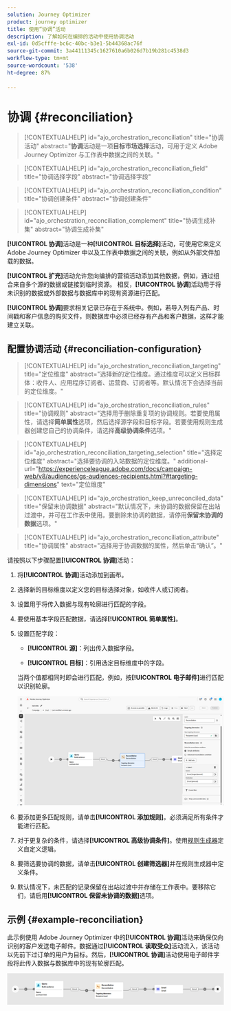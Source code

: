 ```yaml
---
solution: Journey Optimizer
product: journey optimizer
title: 使用“协调”活动
description: 了解如何在编排的活动中使用协调活动
exl-id: 0d5cfffe-bc6c-40bc-b3e1-5b44368ac76f
source-git-commit: 3a44111345c1627610a6b026d7b19b281c4538d3
workflow-type: tm+mt
source-wordcount: '538'
ht-degree: 87%

---
```



# 协调 {#reconciliation}

>[!CONTEXTUALHELP]
>id="ajo_orchestration_reconciliation"
>title="协调活动"
>abstract="**协调**&#x200B;活动是一项&#x200B;**目标市场选择**&#x200B;活动，可用于定义 Adobe Journey Optimizer 与工作表中数据之间的关联。"

>[!CONTEXTUALHELP]
>id="ajo_orchestration_reconciliation_field"
>title="协调选择字段"
>abstract="协调选择字段"

>[!CONTEXTUALHELP]
>id="ajo_orchestration_reconciliation_condition"
>title="协调创建条件"
>abstract="协调创建条件"

>[!CONTEXTUALHELP]
>id="ajo_orchestration_reconciliation_complement"
>title="协调生成补集"
>abstract="协调生成补集"

**[!UICONTROL 协调]**&#x200B;活动是一种&#x200B;**[!UICONTROL 目标选择]**&#x200B;活动，可使用它来定义 Adobe Journey Optimizer 中以及工作表中数据之间的关联，例如从外部文件加载的数据。

**[!UICONTROL 扩充]**&#x200B;活动允许您向编排的营销活动添加其他数据，例如，通过组合来自多个源的数据或链接到临时资源。 相反，**[!UICONTROL 协调]**&#x200B;活动用于将未识别的数据或外部数据与数据库中的现有资源进行匹配。

**[!UICONTROL 协调]**&#x200B;要求相关记录已存在于系统中。例如，若导入列有产品、时间戳和客户信息的购买文件，则数据库中必须已经存有产品和客户数据，这样才能建立关联。

## 配置协调活动 {#reconciliation-configuration}

>[!CONTEXTUALHELP]
>id="ajo_orchestration_reconciliation_targeting"
>title="定位维度"
>abstract="选择新的定位维度。通过维度可以定义目标群体：收件人、应用程序订阅者、运营商、订阅者等。默认情况下会选择当前的定位维度。"

>[!CONTEXTUALHELP]
>id="ajo_orchestration_reconciliation_rules"
>title="协调规则"
>abstract="选择用于删除重复项的协调规则。若要使用属性，请选择&#x200B;**简单属性**&#x200B;选项，然后选择源字段和目标字段。若要使用规则生成器创建您自己的协调条件，请选择&#x200B;**高级协调条件**&#x200B;选项。"

>[!CONTEXTUALHELP]
>id="ajo_orchestration_reconciliation_targeting_selection"
>title="选择定位维度"
>abstract="选择要协调的入站数据的定位维度。"
>additional-url="https://experienceleague.adobe.com/docs/campaign-web/v8/audiences/gs-audiences-recipients.html?#targeting-dimensions" text="定位维度"

>[!CONTEXTUALHELP]
>id="ajo_orchestration_keep_unreconciled_data"
>title="保留未协调数据"
>abstract="默认情况下，未协调的数据保留在出站过渡中，并可在工作表中使用。要删除未协调的数据，请停用&#x200B;**保留未协调的数据**&#x200B;选项。"

>[!CONTEXTUALHELP]
>id="ajo_orchestration_reconciliation_attribute"
>title="协调属性"
>abstract="选择用于协调数据的属性，然后单击“确认”。"

请按照以下步骤配置&#x200B;**[!UICONTROL 协调]**&#x200B;活动：

1. 将&#x200B;**[!UICONTROL 协调]**&#x200B;活动添加到画布。

1. 选择新的目标维度以定义您的目标选择对象，如收件人或订阅者。

1. 设置用于将传入数据与现有轮廓进行匹配的字段。

1. 要使用基本字段匹配数据，请选择&#x200B;**[!UICONTROL 简单属性]**。

1. 设置匹配字段：

   * **[!UICONTROL 源]**：列出传入数据字段。

   * **[!UICONTROL 目标]**：引用选定目标维度中的字段。

   当两个值都相同时即会进行匹配，例如，按&#x200B;**[!UICONTROL 电子邮件]**&#x200B;进行匹配以识别轮廓。

   ![](../assets/workflow-reconciliation-criteria.png)

1. 要添加更多匹配规则，请单击&#x200B;**[!UICONTROL 添加规则]**。必须满足所有条件才能进行匹配。

1. 对于更复杂的条件，请选择&#x200B;**[!UICONTROL 高级协调条件]**。使用[规则生成器](../orchestrated-rule-builder.md)定义自定义逻辑。

1. 要筛选要协调的数据，请单击&#x200B;**[!UICONTROL 创建筛选器]**&#x200B;并在规则生成器中定义条件。

1. 默认情况下，未匹配的记录保留在出站过渡中并存储在工作表中。要移除它们，请启用&#x200B;**[!UICONTROL 保留未协调的数据]**&#x200B;选项。

## 示例 {#example-reconciliation}

此示例使用 Adobe Journey Optimizer 中的&#x200B;**[!UICONTROL 协调]**&#x200B;活动来确保仅向识别的客户发送电子邮件。数据通过&#x200B;**[!UICONTROL 读取受众]**&#x200B;活动流入，该活动以先前下过订单的用户为目标。然后，**[!UICONTROL 协调]**&#x200B;活动使用电子邮件字段将此传入数据与数据库中的现有轮廓匹配。

![](../assets/workflow-reconciliation-sample-1.0.png)
